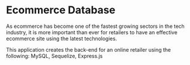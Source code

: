 # Ecommerce Database

As ecommerce has become one of the fastest growing sectors in the tech industry, it is more important than ever for retailers to have an effective ecommerce site using the latest technologies. 

This application creates the back-end for an online retailer using the following: MySQL, Sequelize, Express.js

